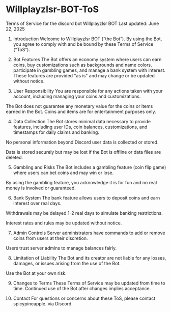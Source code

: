 # Willplayzlsr-BOT-ToS
Terms of Service for the discord bot Willplayzlsr BOT
Last updated: June 22, 2025

1. Introduction
Welcome to Willplayzlsr BOT (“the Bot”). By using the Bot, you agree to comply with and be bound by these Terms of Service (“ToS”).

2. Bot Features
The Bot offers an economy system where users can earn coins, buy customizations such as backgrounds and name colors, participate in gambling games, and manage a bank system with interest. These features are provided "as is" and may change or be updated without notice.

3. User Responsibility
You are responsible for any actions taken with your account, including managing your coins and customizations.

The Bot does not guarantee any monetary value for the coins or items earned in the Bot. Coins and items are for entertainment purposes only.

4. Data Collection
The Bot stores minimal data necessary to provide features, including user IDs, coin balances, customizations, and timestamps for daily claims and banking.

No personal information beyond Discord user data is collected or stored.

Data is stored securely but may be lost if the Bot is offline or data files are deleted.

5. Gambling and Risks
The Bot includes a gambling feature (coin flip game) where users can bet coins and may win or lose.

By using the gambling feature, you acknowledge it is for fun and no real money is involved or guaranteed.

6. Bank System
The bank feature allows users to deposit coins and earn interest over real days.

Withdrawals may be delayed 1-2 real days to simulate banking restrictions.

Interest rates and rules may be updated without notice.

7. Admin Controls
Server administrators have commands to add or remove coins from users at their discretion.

Users trust server admins to manage balances fairly.

8. Limitation of Liability
The Bot and its creator are not liable for any losses, damages, or issues arising from the use of the Bot.

Use the Bot at your own risk.

9. Changes to Terms
These Terms of Service may be updated from time to time. Continued use of the Bot after changes implies acceptance.

10. Contact
For questions or concerns about these ToS, please contact spicypineapple. via Discord.

